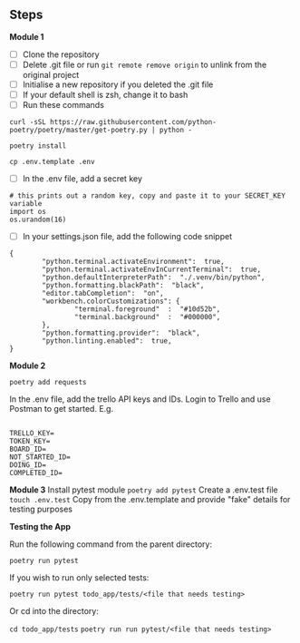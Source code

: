 ## Steps

**Module 1**

 - [ ] Clone the repository
 - [ ] Delete .git file or run ```git remote remove origin``` to unlink from the original project
 - [ ] Initialise a new repository if you deleted the .git file
 - [ ] If your default shell is zsh, change it to bash
 - [ ] Run these commands

```curl -sSL https://raw.githubusercontent.com/python-poetry/poetry/master/get-poetry.py | python -```

```poetry install```

```cp .env.template .env```

 - [ ] In the .env file, add a secret key
```
# this prints out a random key, copy and paste it to your SECRET_KEY variable
import os
os.urandom(16)
```
 - [ ] In your settings.json file, add the following code snippet
```
{
		"python.terminal.activateEnvironment":  true,
		"python.terminal.activateEnvInCurrentTerminal":  true,
		"python.defaultInterpreterPath":  "./.venv/bin/python",
		"python.formatting.blackPath":  "black",
		"editor.tabCompletion":  "on",
		"workbench.colorCustomizations": {
				"terminal.foreground"  :  "#10d52b",
				"terminal.background"  :  "#000000",
		},
		"python.formatting.provider":  "black",
		"python.linting.enabled":  true,
}
```

**Module 2**

```poetry add requests```

In the .env file, add the trello API keys and IDs. Login to Trello and use Postman to get started. E.g.
```

TRELLO_KEY=
TOKEN_KEY=
BOARD_ID=
NOT_STARTED_ID=
DOING_ID=
COMPLETED_ID=

```

**Module 3**
Install pytest module ```poetry add pytest```
Create a .env.test file ```touch .env.test```
Copy from the .env.template and provide "fake" details for testing purposes

**Testing the App**

Run the following command from the parent directory:

```poetry run pytest```

If you wish to run only selected tests:

```poetry run pytest todo_app/tests/<file that needs testing>```

Or cd into the directory:

```cd todo_app/tests```
```poetry run run pytest/<file that needs testing>```
